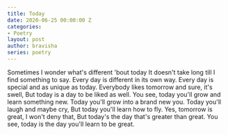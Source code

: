 ```yaml
---
title: Today
date: 2020-06-25 00:00:00 Z
categories:
- Poetry
layout: post
author: bravisha
series: poetry
---
```


Sometimes I wonder what's different 'bout today
It doesn't take long till I find something to say.
Every day is different in its own way.
Every day is special and as unique as today.
Everybody likes tomorrow and sure, it's swell,
But today is a day to be liked as well.
You see, today you'll grow and learn something new.
Today you'll grow into a brand new you.
Today you'll laugh and maybe cry,
But today you'll learn how to fly.
Yes, tomorrow is great,
I won't deny that,
But today's the day that's greater than great.
You see, today is the day you'll learn to be great.

